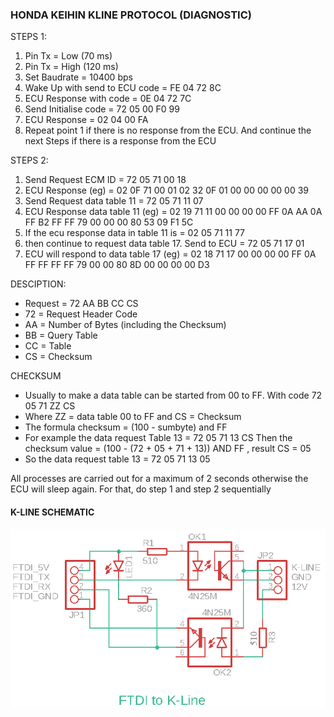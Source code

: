 ### HONDA KEIHIN KLINE PROTOCOL (DIAGNOSTIC)

STEPS 1:
1. Pin Tx = Low (70 ms)
2. Pin Tx = High (120 ms)
3. Set Baudrate = 10400 bps
4. Wake Up with send to ECU code = FE 04 72 8C
5. ECU Response with code = 0E 04 72 7C
6. Send Initialise code = 72 05 00 F0 99 
7. ECU Response = 02 04 00 FA
8. Repeat point 1 if there is no response from the ECU. And continue the next Steps if there is a response from the ECU

STEPS 2:
1. Send Request ECM ID = 72 05 71 00 18 
2. ECU Response (eg) = 02 0F 71 00 01 02 32 0F 01 00 00 00 00 00 39
3. Send Request data table 11 = 72 05 71 11 07
4. ECU Response data table 11 (eg) = 02 19 71 11 00 00 00 00 FF 0A AA 0A FF B2 FF FF 79 00 00 00 80 53 09 F1 5C
5. If the ecu response data in table 11 is = 02 05 71 11 77
6. then continue to request data table 17. Send to ECU = 72 05 71 17 01
7. ECU will respond to data table 17 (eg) = 02 18 71 17 00 00 00 00 FF 0A FF FF FF FF 79 00 00 80 8D 00 00 00 00 D3

DESCIPTION:
* Request = 72 AA BB CC CS
* 72 = Request Header Code
* AA = Number of Bytes (including the Checksum)
* BB = Query Table
* CC = Table
* CS = Checksum

CHECKSUM
* Usually to make a data table can be started from 00 to FF. With code 72 05 71 ZZ CS
* Where ZZ = data table 00 to FF and CS = Checksum
* The formula checksum = (100 - sumbyte) and FF
* For example the data request Table 13 = 72 05 71 13 CS Then the checksum value = (100 - (72 + 05 + 71 + 13)) AND FF , result CS = 05
* So the data request table 13 = 72 05 71 13 05

All processes are carried out for a maximum of 2 seconds otherwise the ECU will sleep again.
For that, do step 1 and step 2 sequentially

#### K-LINE SCHEMATIC
![IMAGE](https://github.com/AutotronicCommunity/Honda_Keihin_KLine_Protocol/blob/main/FTDI%20KLINE.png)
